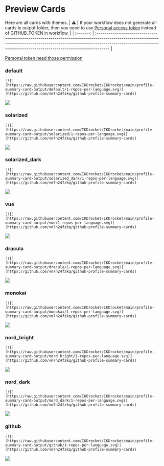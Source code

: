 
# Preview Cards

Here are all cards with themes.
| :warning: | If your workflow does not generate all cards in output folder, then you need to use [Personal access token](https://docs.github.com/en/actions/configuring-and-managing-workflows/creating-and-storing-encrypted-secrets) instead of GITHUB_TOKEN in workflow. |
| :-------: | :------------------------------------------------------------------------------------------------------------------------------------------------------------------------------------------------------------------------------------------------ |

[Personal token need those permission](https://github.com/vn7n24fzkq/github-profile-summary-cards/wiki/Personal-access-token-permissions)


### default


```
[![](https://raw.githubusercontent.com/IKDrocket/IKDrocket/main/profile-summary-card-output/default/1-repos-per-language.svg)](https://github.com/vn7n24fzkq/github-profile-summary-cards)
```
![](https://raw.githubusercontent.com/IKDrocket/IKDrocket/main/profile-summary-card-output/default/1-repos-per-language.svg)


### solarized


```
[![](https://raw.githubusercontent.com/IKDrocket/IKDrocket/main/profile-summary-card-output/solarized/1-repos-per-language.svg)](https://github.com/vn7n24fzkq/github-profile-summary-cards)
```
![](https://raw.githubusercontent.com/IKDrocket/IKDrocket/main/profile-summary-card-output/solarized/1-repos-per-language.svg)


### solarized_dark


```
[![](https://raw.githubusercontent.com/IKDrocket/IKDrocket/main/profile-summary-card-output/solarized_dark/1-repos-per-language.svg)](https://github.com/vn7n24fzkq/github-profile-summary-cards)
```
![](https://raw.githubusercontent.com/IKDrocket/IKDrocket/main/profile-summary-card-output/solarized_dark/1-repos-per-language.svg)


### vue


```
[![](https://raw.githubusercontent.com/IKDrocket/IKDrocket/main/profile-summary-card-output/vue/1-repos-per-language.svg)](https://github.com/vn7n24fzkq/github-profile-summary-cards)
```
![](https://raw.githubusercontent.com/IKDrocket/IKDrocket/main/profile-summary-card-output/vue/1-repos-per-language.svg)


### dracula


```
[![](https://raw.githubusercontent.com/IKDrocket/IKDrocket/main/profile-summary-card-output/dracula/1-repos-per-language.svg)](https://github.com/vn7n24fzkq/github-profile-summary-cards)
```
![](https://raw.githubusercontent.com/IKDrocket/IKDrocket/main/profile-summary-card-output/dracula/1-repos-per-language.svg)


### monokai


```
[![](https://raw.githubusercontent.com/IKDrocket/IKDrocket/main/profile-summary-card-output/monokai/1-repos-per-language.svg)](https://github.com/vn7n24fzkq/github-profile-summary-cards)
```
![](https://raw.githubusercontent.com/IKDrocket/IKDrocket/main/profile-summary-card-output/monokai/1-repos-per-language.svg)


### nord_bright


```
[![](https://raw.githubusercontent.com/IKDrocket/IKDrocket/main/profile-summary-card-output/nord_bright/1-repos-per-language.svg)](https://github.com/vn7n24fzkq/github-profile-summary-cards)
```
![](https://raw.githubusercontent.com/IKDrocket/IKDrocket/main/profile-summary-card-output/nord_bright/1-repos-per-language.svg)


### nord_dark


```
[![](https://raw.githubusercontent.com/IKDrocket/IKDrocket/main/profile-summary-card-output/nord_dark/1-repos-per-language.svg)](https://github.com/vn7n24fzkq/github-profile-summary-cards)
```
![](https://raw.githubusercontent.com/IKDrocket/IKDrocket/main/profile-summary-card-output/nord_dark/1-repos-per-language.svg)


### github


```
[![](https://raw.githubusercontent.com/IKDrocket/IKDrocket/main/profile-summary-card-output/github/1-repos-per-language.svg)](https://github.com/vn7n24fzkq/github-profile-summary-cards)
```
![](https://raw.githubusercontent.com/IKDrocket/IKDrocket/main/profile-summary-card-output/github/1-repos-per-language.svg)

